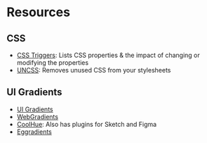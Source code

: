 # Resources

## CSS
  - [CSS Triggers](https://csstriggers.com/): Lists CSS properties & the impact of changing or modifying the properties
  - [UNCSS](https://github.com/uncss/uncss): Removes unused CSS from your stylesheets

## UI Gradients
- [UI Gradients](https://uigradients.com/)
- [WebGradients](https://webgradients.com/)
- [CoolHue](https://webkul.github.io/coolhue/): Also has plugins for Sketch and Figma
- [Eggradients](https://www.eggradients.com/)
